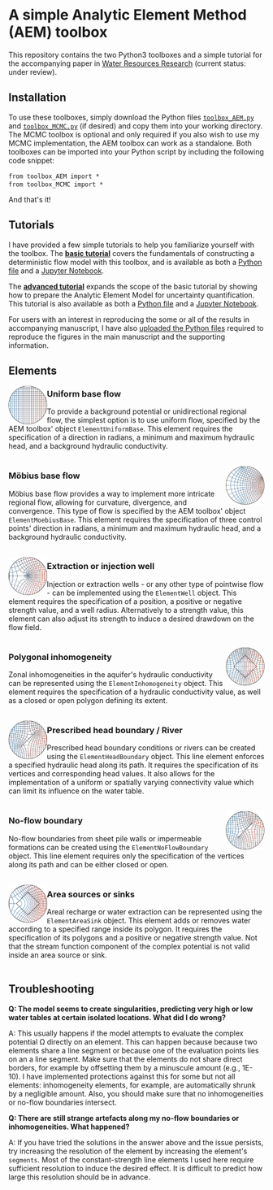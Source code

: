 # A simple Analytic Element Method (AEM) toolbox

This repository contains the two Python3 toolboxes and a simple tutorial for the accompanying paper in [Water Resources Research](https://agupubs.onlinelibrary.wiley.com/journal/19447973) (current status: under review).

## Installation

To use these toolboxes, simply download the Python files [`toolbox_AEM.py`](https://github.com/MaxRamgraber/Simple-AEM-Toolbox/blob/main/toolbox_AEM.py) and [`toolbox_MCMC.py`](https://github.com/MaxRamgraber/Simple-AEM-Toolbox/blob/main/toolbox_MCMC.py) (if desired) and copy them into your working directory. The MCMC toolbox is optional and only required if you also wish to use my MCMC implementation, the AEM toolbox can work as a standalone. Both toolboxes can be imported into your Python script by including the following code snippet:

```
from toolbox_AEM import *
from toolbox_MCMC import *
```

And that's it! 

## Tutorials

I have provided a few simple tutorials to help you familiarize yourself with the toolbox. The [**basic tutorial**](https://github.com/MaxRamgraber/Simple-AEM-Toolbox/tree/main/Tutorials/Tutorial%2001%20Basic%20AEM) covers the fundamentals of constructing a deterministic flow model with this toolbox, and is available as both a [Python file](https://github.com/MaxRamgraber/Simple-AEM-Toolbox/blob/main/Tutorials/Tutorial%2001%20Basic%20AEM/basic_tutorial.py) and a [Jupyter Notebook](https://github.com/MaxRamgraber/Simple-AEM-Toolbox/blob/main/Tutorials/Tutorial%2001%20Basic%20AEM/basic_tutorial.ipynb). 

The [**advanced tutorial**](https://github.com/MaxRamgraber/Simple-AEM-Toolbox/tree/main/Tutorials/Tutorial%2002%20Uncertainty%20Estimation) expands the scope of the basic tutorial by showing how to prepare the Analytic Element Model for uncertainty quantification. This tutorial is also available as both a [Python file](https://github.com/MaxRamgraber/Simple-AEM-Toolbox/blob/main/Tutorials/Tutorial%2002%20Uncertainty%20Estimation/uncertainty_estimation_example.py) and a [Jupyter Notebook](https://github.com/MaxRamgraber/Simple-AEM-Toolbox/blob/main/Tutorials/Tutorial%2002%20Uncertainty%20Estimation/uncertainty_estimation_example.ipynb).

For users with an interest in reproducing the some or all of the results in accompanying manuscript, I have also [uploaded the Python files](https://github.com/MaxRamgraber/Simple-AEM-Toolbox/tree/main/Manuscript%20files) required to reproduce the figures in the main manuscript and the supporting information.

## Elements


<img align="left" src="https://github.com/MaxRamgraber/Simple-AEM-Toolbox/blob/main/images/01_uniform.png" width="15%">

### Uniform base flow
To provide a background potential or unidirectional regional flow, the simplest option is to use uniform flow, specified by the AEM toolbox' object `ElementUniformBase`. This element requires the specification of a direction in radians, a minimum and maximum hydraulic head, and a background hydraulic conductivity.
<br /><br />


<img align="right" src="/images/02_moebius.png" width="15%">

### Möbius base flow
Möbius base flow provides a way to implement more intricate regional flow, allowing for curvature, divergence, and convergence. This type of flow is specified by the AEM toolbox' object `ElementMoebiusBase`. This element requires the specification of three control points' direction in radians, a minimum and maximum hydraulic head, and a background hydraulic conductivity.
<br /><br />

<img align="left" src="https://github.com/MaxRamgraber/Simple-AEM-Toolbox/blob/main/images/03_extraction_well.png" width="15%">

### Extraction or injection well
Injection or extraction wells - or any other type of pointwise flow - can be implemented using the `ElementWell` object. This element requires the specification of a position, a positive or negative strength value, and a well radius. Alternatively to a strength value, this element can also adjust its strength to induce a desired drawdown on the flow field.
<br /><br />

<img align="right" src="https://github.com/MaxRamgraber/Simple-AEM-Toolbox/blob/main/images/04_inhomogeneity.png" width="15%">

### Polygonal inhomogeneity
Zonal inhomogeneities in the aquifer's hydraulic conductivity can be represented using the `ElementInhomogeneity` object. This element requires the specification of a hydraulic conductivity value, as well as a closed or open polygon defining its extent.
<br /><br />

<img align="left" src="https://github.com/MaxRamgraber/Simple-AEM-Toolbox/blob/main/images/05_fixed_head_boundary.png" width="15%">

### Prescribed head boundary / River
Prescribed head boundary conditions or rivers can be created using the `ElementHeadBoundary` object. This line element enforces a specified hydraulic head along its path. It requires the specification of its vertices and corresponding head values. It also allows for the implementation of a uniform or spatially varying connectivity value which can limit its influence on the water table.
<br /><br />

<img align="right" src="https://github.com/MaxRamgraber/Simple-AEM-Toolbox/blob/main/images/06_no_flow_boundary.png" width="15%">

### No-flow boundary
No-flow boundaries from sheet pile walls or impermeable formations can be created using the `ElementNoFlowBoundary` object. This line element requires only the specification of the vertices along its path and can be either closed or open.
<br /><br />

<img align="left" src="https://github.com/MaxRamgraber/Simple-AEM-Toolbox/blob/main/images/07_area_sink.png" width="15%">

### Area sources or sinks
Areal recharge or water extraction can be represented using the `ElementAreaSink` object. This element adds or removes water according to a specified range inside its polygon. It requires the specification of its polygons and a positive or negative strength value. Not that the stream function component of the complex potential is not valid inside an area source or sink.
<br /><br />

## Troubleshooting

**Q: The model seems to create singularities, predicting very high or low water tables at certain isolated locations. What did I do wrong?**

A: This usually happens if the model attempts to evaluate the complex potential Ω directly on an element. This can happen because because two elements share a line segment or because one of the evaluation points lies on an a line segment. Make sure that the elements do not share direct borders, for example by offsetting them by a minuscule amount (e.g., 1E-10). I have implemented protections against this for some but not all elements: inhomogeneity elements, for example, are automatically shrunk by a negligible amount. Also, you should make sure that no inhomogeneities or no-flow boundaries intersect.

**Q: There are still strange artefacts along my no-flow boundaries or inhomogeneities. What happened?**

A: If you have tried the solutions in the answer above and the issue persists, try increasing the resolution of the element by increasing the element's `segments`. Most of the constant-strength line elements I used here require sufficient resolution to induce the desired effect. It is difficult to predict how large this resolution should be in advance.
